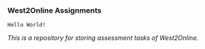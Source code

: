 ### West2Online Assignments
`Hello World!`

*This is a repository for storing assessment tasks of West2Online.*
